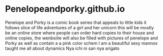 # Penelopeandporky.github.io
Penelope and Porky is a comic book series that appeals to little kids it follows slice of life adventures of a girl and her unicorn this will be mostly be an online store where people can order hard copies to their house and online copies, the wenbsiite will also be filled with pictures of penelope and Porky as well as contain a a pink color schem 
I am a beautiful sexy mannox taught me all about dynamics Nya ichi ni san nya arigato

